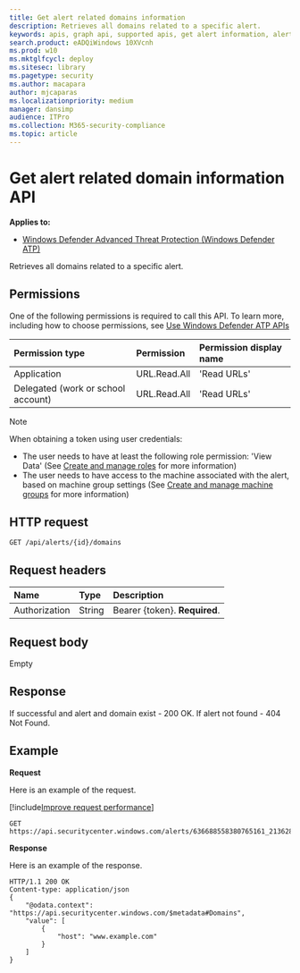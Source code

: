 ```yaml
---
title: Get alert related domains information 
description: Retrieves all domains related to a specific alert.
keywords: apis, graph api, supported apis, get alert information, alert information, related domain
search.product: eADQiWindows 10XVcnh
ms.prod: w10
ms.mktglfcycl: deploy
ms.sitesec: library
ms.pagetype: security
ms.author: macapara
author: mjcaparas
ms.localizationpriority: medium
manager: dansimp
audience: ITPro
ms.collection: M365-security-compliance 
ms.topic: article
---
```


# Get alert related domain information API
**Applies to:**
- [Windows Defender Advanced Threat Protection (Windows Defender ATP)](https://go.microsoft.com/fwlink/p/?linkid=2069559)


Retrieves all domains related to a specific alert.

## Permissions
One of the following permissions is required to call this API. To learn more, including how to choose permissions, see [Use Windows Defender ATP APIs](apis-intro.md)

Permission type |	Permission	|	Permission display name
:---|:---|:---
Application |	URL.Read.All |	'Read URLs'
Delegated (work or school account) | URL.Read.All |	'Read URLs'

>[!Note]
> When obtaining a token using user credentials:
>- The user needs to have at least the following role permission: 'View Data' (See [Create and manage roles](user-roles-windows-defender-advanced-threat-protection.md) for more information)
>- The user needs to have access to the machine associated with the alert, based on machine group settings (See [Create and manage machine groups](machine-groups-windows-defender-advanced-threat-protection.md) for more information)

## HTTP request
```
GET /api/alerts/{id}/domains
```

## Request headers

Name | Type | Description
:---|:---|:---
Authorization | String | Bearer {token}. **Required**.


## Request body
Empty

## Response
If successful and alert and domain exist - 200 OK. If alert not found - 404 Not Found.


## Example

**Request**

Here is an example of the request.

[!include[Improve request performance](improverequestperformance-new.md)]


```
GET https://api.securitycenter.windows.com/alerts/636688558380765161_2136280442/domains
```

**Response**

Here is an example of the response.


```
HTTP/1.1 200 OK
Content-type: application/json
{
    "@odata.context": "https://api.securitycenter.windows.com/$metadata#Domains",
    "value": [
        {
            "host": "www.example.com"
        }
    ]
}

```
